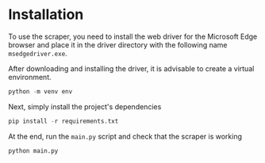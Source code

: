 # Installation

To use the scraper, you need to install the web driver for the Microsoft Edge browser and place it in the driver directory with the following name `msedgedriver.exe`.

After downloading and installing the driver, it is advisable to create a virtual environment.

```python
python -m venv env
```

Next, simply install the project's dependencies

```python
pip install -r requirements.txt
```

At the end, run the `main.py` script and check that the scraper is working

```python
python main.py
```